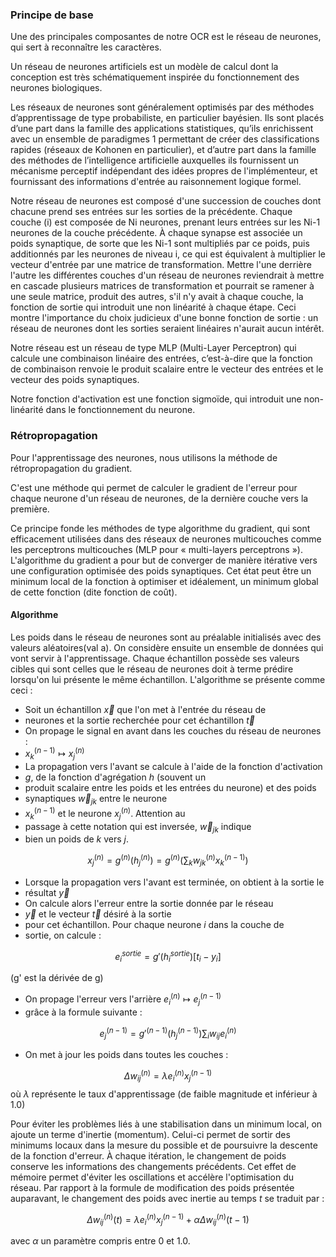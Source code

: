 ### Principe de base

Une des principales composantes de notre OCR est le réseau de neurones, qui
sert à reconnaître les caractères.

Un réseau de neurones artificiels est un modèle de calcul dont la conception
est très schématiquement inspirée du fonctionnement des neurones biologiques.

Les réseaux de neurones sont généralement optimisés par des méthodes
d’apprentissage de type probabiliste, en particulier bayésien. Ils sont placés
d’une part dans la famille des applications statistiques, qu’ils enrichissent
avec un ensemble de paradigmes 1 permettant de créer des classifications
rapides (réseaux de Kohonen en particulier), et d’autre part dans la famille
des méthodes de l’intelligence artificielle auxquelles ils fournissent un
mécanisme perceptif indépendant des idées propres de l'implémenteur, et
fournissant des informations d'entrée au raisonnement logique formel.

Notre réseau de neurones est composé d'une succession de couches dont chacune
prend ses entrées sur les sorties de la précédente. Chaque couche (i) est
composée de Ni neurones, prenant leurs entrées sur les Ni-1 neurones de la
couche précédente. À chaque synapse est associée un poids synaptique, de sorte
que les Ni-1 sont multipliés par ce poids, puis additionnés par les neurones de
niveau i, ce qui est équivalent à multiplier le vecteur d'entrée par une
matrice de transformation. Mettre l'une derrière l'autre les différentes
couches d'un réseau de neurones reviendrait à mettre en cascade plusieurs
matrices de transformation et pourrait se ramener à une seule matrice, produit
des autres, s'il n'y avait à chaque couche, la fonction de sortie qui introduit
une non linéarité à chaque étape. Ceci montre l'importance du choix judicieux
d'une bonne fonction de sortie : un réseau de neurones dont les sorties
seraient linéaires n'aurait aucun intérêt.

Notre réseau est un réseau de type MLP (Multi-Layer Perceptron) qui calcule une
combinaison linéaire des entrées, c’est-à-dire que la fonction de combinaison
renvoie le produit scalaire entre le vecteur des entrées et le vecteur des
poids synaptiques.

Notre fonction d'activation est une fonction sigmoïde, qui introduit une
non-linéarité dans le fonctionnement du neurone.

### Rétropropagation

Pour l'apprentissage des neurones, nous utilisons la méthode de
rétropropagation du gradient.

C'est une méthode qui permet de calculer le gradient de l'erreur pour chaque
neurone d'un réseau de neurones, de la dernière couche vers la première.

Ce principe fonde les méthodes de type algorithme du gradient, qui sont
efficacement utilisées dans des réseaux de neurones multicouches comme les
perceptrons multicouches (MLP pour « multi-layers perceptrons »). L'algorithme
du gradient a pour but de converger de manière itérative vers une configuration
optimisée des poids synaptiques. Cet état peut être un minimum local de la
fonction à optimiser et idéalement, un minimum global de cette fonction (dite
fonction de coût).

#### Algorithme

Les poids dans le réseau de neurones sont au préalable initialisés avec des
valeurs aléatoires(val a). On considère ensuite un ensemble de données qui vont
servir à l'apprentissage. Chaque échantillon possède ses valeurs cibles qui
sont celles que le réseau de neurones doit à terme prédire lorsqu'on lui
présente le même échantillon. L'algorithme se présente comme ceci : 

* Soit un échantillon $\vec{x}$ que l'on met à l'entrée du réseau de
* neurones et la sortie recherchée pour cet échantillon $\vec{t}$
* On propage le signal en avant dans les couches du réseau de neurones :
* $x_k^{(n-1)}\mapsto x_j^{(n)}$
* La propagation vers l'avant se calcule à l'aide de la fonction d'activation
* $g$, de la fonction d'agrégation $h$ (souvent un
* produit scalaire entre les poids et les entrées du neurone) et des poids
* synaptiques $\vec{w}_{jk}$ entre le neurone
* $x_k^{(n-1)}$ et le neurone $x_j^{(n)}$. Attention au
* passage à cette notation qui est inversée, $\vec{w}_{jk}$ indique
* bien un poids de $k$ vers $j$.

$$x_j^{(n)} = g^{(n)}(h_j^{(n)}) = g^{(n)}(\sum_k
w_{jk}^{(n)}x_k^{(n-1)})$$

* Lorsque la propagation vers l'avant est terminée, on obtient à la sortie le
* résultat $\vec{y}$
* On calcule alors l'erreur entre la sortie donnée par le réseau
* $\vec{y}$ et le vecteur $\vec{t}$ désiré à la sortie
* pour cet échantillon. Pour chaque neurone $i$ dans la couche de
* sortie, on calcule :

$$e_i^{sortie} = g'(h_i^{sortie})[t_i - y_i]$$

(g' est la dérivée de g)

* On propage l'erreur vers l'arrière $e_i^{(n)} \mapsto e_j^{(n-1)}$
* grâce à la formule suivante :

$$e_j^{(n-1)} = g'^{(n-1)}(h_j^{(n-1)})\sum_i w_{ij}e_i^{(n)}$$

* On met à jour les poids dans toutes les couches :

$$\Delta w_{ij}^{(n)} = \lambda e_i^{(n)}x_j^{(n-1)}$$ où
$\lambda$ représente le taux d'apprentissage (de faible magnitude et
inférieur à 1.0)

Pour éviter les problèmes liés à une stabilisation dans un minimum local, on
ajoute un terme d'inertie (momentum). Celui-ci permet de sortir des minimums
locaux dans la mesure du possible et de poursuivre la descente de la fonction
d'erreur. À chaque itération, le changement de poids conserve les informations
des changements précédents. Cet effet de mémoire permet d'éviter les
oscillations et accélère l'optimisation du réseau. Par rapport à la formule de
modification des poids présentée auparavant, le changement des poids avec
inertie au temps $t$ se traduit par : 

$$\Delta w_{ij}^{(n)}(t) = \lambda e_i^{(n)}x_j^{(n-1)} + \alpha \Delta
w_{ij}^{(n)}(t-1)$$

avec $\alpha$ un paramètre compris entre 0 et 1.0.

